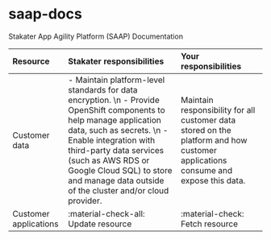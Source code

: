 # saap-docs

Stakater App Agility Platform (SAAP) Documentation


| Resource                    | Stakater responsibilities            | Your responsibilities                |
| :-------------------------- | :----------------------------------- | :----------------------------------- |
| Customer data               | - Maintain platform-level standards for data encryption. \n - Provide OpenShift components to help manage application data, such as secrets. \n - Enable integration with third-party data services (such as AWS RDS or Google Cloud SQL) to store and manage data outside of the cluster and/or cloud provider.  | Maintain responsibility for all customer data stored on the platform and how customer applications consume and expose this data.  |
| Customer applications       | :material-check-all: Update resource | :material-check:     Fetch resource  |